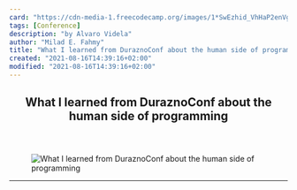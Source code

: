 ```yaml
---
card: "https://cdn-media-1.freecodecamp.org/images/1*SwEzhid_VhHaP2enVg4Qzw.jpeg"
tags: [Conference]
description: "by Alvaro Videla"
author: "Milad E. Fahmy"
title: "What I learned from DuraznoConf about the human side of programming"
created: "2021-08-16T14:39:16+02:00"
modified: "2021-08-16T14:39:16+02:00"
---
```

<div class="site-wrapper">
<main id="site-main" class="site-main outer">
<div class="inner">
<article class="post-full post tag-conference tag-tech tag-programming tag-startup tag-life-lessons ">
<header class="post-full-header">
<h1 class="post-full-title">What I learned from DuraznoConf about the human side of programming</h1>
</header>
<figure class="post-full-image">
<picture>
<source media="(max-width: 700px)" sizes="1px" srcset="data:image/gif;base64,R0lGODlhAQABAIAAAAAAAP///yH5BAEAAAAALAAAAAABAAEAAAIBRAA7 1w">
<source media="(min-width: 701px)" sizes="(max-width: 800px) 400px,
(max-width: 1170px) 700px,
1400px" srcset="https://cdn-media-1.freecodecamp.org/images/1*SwEzhid_VhHaP2enVg4Qzw.jpeg 300w,
https://cdn-media-1.freecodecamp.org/images/1*SwEzhid_VhHaP2enVg4Qzw.jpeg 600w,
https://cdn-media-1.freecodecamp.org/images/1*SwEzhid_VhHaP2enVg4Qzw.jpeg 1000w,
https://cdn-media-1.freecodecamp.org/images/1*SwEzhid_VhHaP2enVg4Qzw.jpeg 2000w">
<img onerror="this.style.display='none'" src="https://cdn-media-1.freecodecamp.org/images/1*SwEzhid_VhHaP2enVg4Qzw.jpeg" alt="What I learned from DuraznoConf about the human side of programming">
</picture>
</figure>
<section class="post-full-content">
<div class="post-content medium-migrated-article">
</div>
<hr>
</section>
</article>
</div>
</main>
</div>
<!-- Google Tag Manager (noscript) -->
<!-- End Google Tag Manager (noscript) -->

